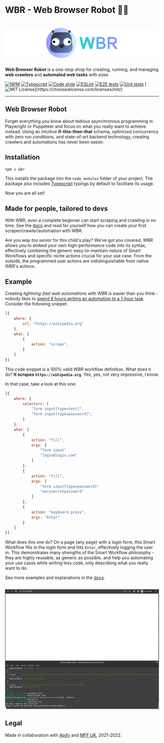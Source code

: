 # WBR - Web Browser Robot 🤖🔮

<h1 align="center">
    <img src="./docs/static/img/logo.svg"/>
</h1>

**Web Browser Robot** is a one-stop shop for creating, running, and managing **web crawlers** and **automated web tasks** _with ease_.

[![NPM](https://img.shields.io/npm/v/wbr?logo=npm)](https://www.npmjs.com/package/@wbr-project/wbr-interpret)
[![Typescript](https://img.shields.io/npm/types/wbr?logo=typescript&)](https://www.npmjs.com/package/@wbr-project/wbr-interpret)
[![Code style](https://img.shields.io/static/v1?label=Code%20style&message=Airbnb&color=salmon&logo=airbnb&)](https://github.com/airbnb/javascript)
[![ESLint](https://img.shields.io/github/workflow/status/barjin/wbr/ESLint?label=ESLint&logo=eslint&)](https://github.com/barjin/wbr/actions/workflows/eslint-linter.yml)
[![E2E tests](https://img.shields.io/github/workflow/status/barjin/wbr/Build%20and%20run%20E2E%20tests?label=E2E%20Tests&logo=jest&)](https://github.com/barjin/wbr/actions/workflows/e2e-tests.yml)
[![Unit tests](https://img.shields.io/github/workflow/status/barjin/wbr/Build%20and%20run%20unit%20tests?label=Tests&logo=jest&)](https://github.com/barjin/wbr/actions/workflows/unit-tests.yml)
[![MIT License](https://img.shields.io/github/license/barjin/wbr?)](https://choosealicense.com/licenses/mit/)
___

## Web Browser Robot

Forget everything you know about tedious asynchronous programming in Playwright or Puppeteer and focus on what you really want to achieve instead. Using an intuitive **if-this-then-that** schema, optimized concurrency with zero run conditions, and state-of-art backend technology, creating crawlers and automations has never been easier.

## Installation
```bash
npm i wbr
```

This installs the package into the `node_modules` folder of your project. The package also includes [Typescript](https://www.typescriptlang.org/) typings by default to facilitate its usage.

Now you are all set!

## Made for people, tailored to devs

With WBR, even a complete beginner can start scraping and crawling in no time. See the [docs](./docs/) and read for yourself how you can create your first scraper/crawler/automation with WBR.

Are you *way too senior* for this child's play? We've got you covered. WBR allows you to embed your own high-performance code into its syntax, effectively combining the generic easy-to-maintain nature of Smart Workflows and specific niche actions crucial for your use case. From the outside, the programmed user actions are indistinguishable from native WBR's actions. 

## Example

Creating _lightning-fast web automations_ with WBR is easier than you think - nobody likes to [spend 8 hours writing an automation to a 1-hour task](https://xkcd.com/1319/). Consider the following snippet:

```javascript
[{
    where: {
        url: "https://wikipedia.org"
    },
    what: [
        {
            action: "scrape",
        }
    ]
}]
```

This code snippet is a 100% valid WBR workflow definition. What does it do? **It scrapes `https://wikipedia.org`**. Yes, yes, not very impressive, I know. 

In that case, take a look at this one:

```javascript
[{
    where: {
        selectors: [
            "form input[type=text]",
            "form input[type=password]",
        ]
    },
    what: [
        {
            action: "fill",
            args: [
                "form input"
                "login@login.com"
            ]
        },
        {
            action: "fill",
            args: [
                "form input[type=password]"
                "verysecretpassword"
            ]
        },
        {
            action: "keyboard.press",
            args: "Enter"
        }
    ]
}]
```

What does this one do? On a page (any page) with a login form, this Smart Workflow fills in the login form and hits `Enter`, effectively logging the user in. This demonstrates many strengths of the Smart Workflow philosophy - they are highly reusable, as generic as possible, and help you automating your use cases while writing less code, only describing what you really want to do.

See more examples and explanations in the [docs](../../docs/).

<h2 align="center">
    <img src="./docs/wbr-interpret/static/img/wikipedia_scraper.gif"/>
</h2>

## Legal 

Made in collaboration with [Apify](https://apify.com/) and [MFF UK](https://mff.cuni.cz), 2021-2022.
